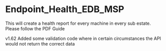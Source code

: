 # Endpoint_Health_EDB_MSP
This will create a health report for every machine in every sub estate. Please follow the PDF Guide

v1.62
Added some validation code where in certain circumstances the API would not return the correct data
